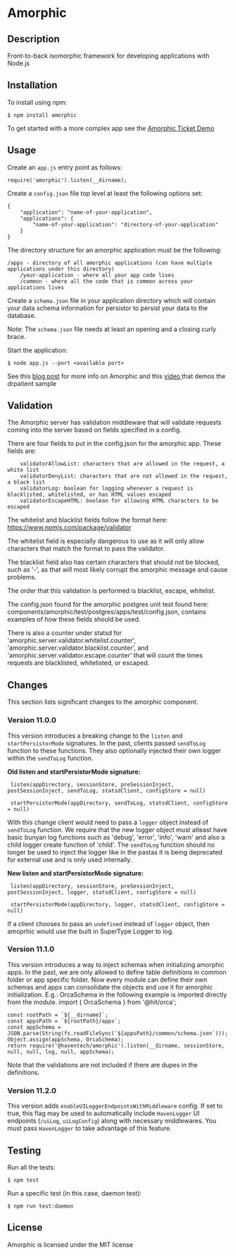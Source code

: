 # Amorphic

## Description

Front-to-back isomorphic framework for developing applications with Node.js

## Installation

To install using npm:

    $ npm install amorphic

To get started with a more complex app see the [Amorphic Ticket Demo](https://github.com/selsamman/amorphic-ticket-demo/)

## Usage

Create an `app.js` entry point as follows:

    require('amorphic').listen(__dirname);

Create a `config.json` file top level at least the following options set:

    {
        "application": "name-of-your-application",
        "applications": {
            "name-of-your-application": "directory-of-your-application"
        }
    }

The directory structure for an amorphic application must be the following:

    /apps - directory of all amorphic applications (can have multiple applications under this directory)
        /your-application - where all your app code lives
        /common - where all the code that is common across your applications lives

Create a `schema.json` file in your application directory which will contain your data schema information for persistor to persist your data to the database.

Note: The `schema.json` file needs at least an opening and a closing curly brace.

Start the application:

    $ node app.js --port <available port>

See this [blog post](http://elsamman.com/?p=117) for more info on Amorphic and this
[video ](http://www.screencast.com/t/Z5Y2jMTmJ) that demos the drpatient sample

## Validation 

The Amorphic server has validation middleware that will validate requests coming into the server based on fields specified in a config.

There are four fields to put in the config.json for the amorphic app. These fields are:

```
    validatorAllowList: characters that are allowed in the request, a white list
    validatorDenyList: characters that are not allowed in the request, a black list
    validatorLog: boolean for logging whenever a request is blacklisted, whitelisted, or has HTML values escaped
    validatorEscapeHTML: boolean for allowing HTML characters to be escaped
```

The whitelist and blacklist fields follow the format here: https://www.npmjs.com/package/validator

The whitelist field is especially dangerous to use as it will only allow characters that match the format to pass the validator.

The blacklist field also has certain characters that should not be blocked, such as '-', as that will most likely corrupt the amorphic message and cause problems.

The order that this validation is performed is blacklist, escape, whitelist.

The config.json found for the amorphic postgres unit test found here: components/amorphic/test/postgres/apps/test/config.json, contains examples of how these fields should be used.

There is also a counter under statsd for 'amorphic.server.validator.whitelist.counter', 'amorphic.server.validator.blacklist.counter', and 'amorphic.server.validator.escape.counter' that will count the times requests are blacklisted, whitelisted, or escaped.

## Changes 

This section lists significant changes to the amorphic component. 

### Version 11.0.0 
This version introduces a breaking change to the `listen` and `startPersistorMode` signatures. In the past, clients passed
`sendToLog` function to these functions. They also optionally injected their own logger within the `sendToLog` function. 

**Old listen and startPersistorMode signature:**

```
 listen(appDirectory, sessionStore, preSessionInject, postSessionInject, sendToLog, statsdClient, configStore = null)
 
 startPersistorMode(appDirectory, sendToLog, statsdClient, configStore = null)

```

With this change client would need to pass a `logger` object instead of `sendToLog` function. We require that the new logger object must atleast have basic bunyan log functions such as 'debug', 'error', 'info', 'warn' and also a child logger create function of 'child'. The `sendToLog` function should no longer be used to inject the logger like in the pastas it is being deprecated for external use and is only used internally. 

**New listen and startPersistorMode signature:**

```
 listen(appDirectory, sessionStore, preSessionInject, postSessionInject, logger, statsdClient, configStore = null)
 
 startPersistorMode(appDirectory, logger, statsdClient, configStore = null)

```

If a client chooses to pass an `undefined` instead of `logger` object, then amoprhic would use the built in SuperType Logger to log.

### Version 11.1.0 
This version introduces a way to inject schemas when initializing amorphic apps.
In the past, we are only allowed to define table definitions in common folder or app specific folder. Now every module can define their own schemas and apps can consolidate the objects and use it for amorphic initialization.
E.g.: OrcaSchema in the following example is imported directly from the module.
    import { OrcaSchema } from '@hit/orca';

    const rootPath = `${__dirname}`;
    const appsPath = `${rootPath}/apps`;
    const appSchema = JSON.parse(String(fs.readFileSync(`${appsPath}/common/schema.json`)));
    Object.assign(appSchema, OrcaSchema);
    return require('@haventech/amorphic').listen(__dirname, sessionStore, null, null, log, null, appSchema);

Note that the validations are not included if there are dupes in the definitions.

### Version 11.2.0 
This version adds `enableUILoggerEndpointsWithMiddleware` config. If set to true, this flag may be used to automatically include `HavenLogger` UI endpoints (`/uiLog`, `uiLogConfig`) along with necessary middlewares.
You must pass `HavenLogger` to take advantage of this feature.

## Testing

Run all the tests:

    $ npm test

Run a specific test (in this case, daemon test):

    $ npm run test:daemon

## License

Amorphic is licensed under the MIT license

